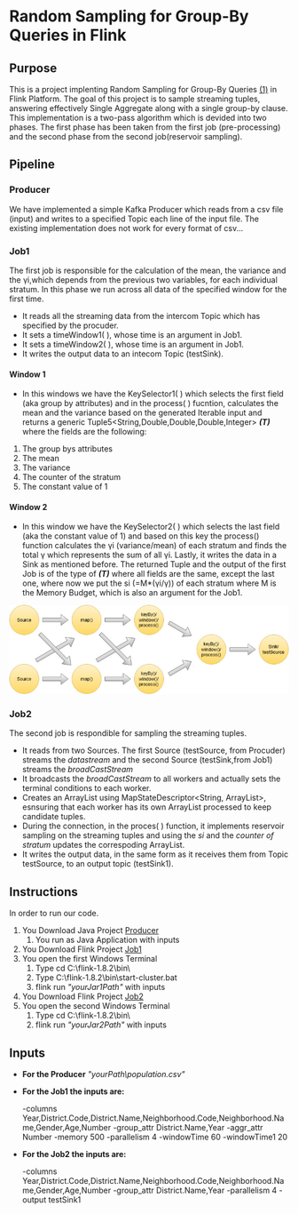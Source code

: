 # Random Sampling for Group-By Queries in Flink
 
## Purpose
This is a project implenting Random Sampling for Group-By Queries [(1)](https://arxiv.org/pdf/1909.02629.pdf) in Flink Platform.
The goal of this project is to sample streaming tuples, answering effectively Single Aggregate along with a single group-by clause.
This implementation is a two-pass algorithm which is devided into two phases. The first phase has been taken from the first job
(pre-processing) and the second phase from the second job(reservoir sampling).


## Pipeline

### Producer
We have implemented a simple Kafka Producer which reads from a csv file (input) and writes to a specified Topic each line of the input file.
The existing implementation does not work for every format of csv...
### Job1
The first job is responsible for the calculation of the mean, the variance and the γi,which depends from the previous two variables, for each individual stratum.
In this phase we run across all data of the specified window for the first time.
* It reads all the streaming data from the intercom Topic which has specified by the procuder.
* It sets a timeWindow1( ), whose time is an argument in Job1. 
* It sets a timeWindow2( ), whose time is an argument in Job1. 
* It writes the output data to an intecom Topic (testSink).
#### Window 1
* In this windows we have the KeySelector1( ) which selects the first field (aka group by attributes) and in the process( ) fucntion, calculates the mean and 
the variance based on the generated Iterable 
input and returns a generic Tuple5<String,Double,Double,Double,Integer> **_(T)_**
where the fields are the following:
1. The group bys attributes 
2. The mean
3. The variance
4. The counter of the stratum 
5. The constant value of 1
#### Window 2
* In this window we have the KeySelector2( ) which selects the last field (aka the constant value of 1) and based on this key the process() function
calculates the γi (variance/mean) of each stratum and finds the total γ which represents the sum of all γi. Lastly, it writes the data in a Sink as mentioned before.
The returned Tuple and the output of the first Job is of the type of **_(T)_** where all fields are the same, except the last one, where now we put the si (=M\*(γi/γ)) of each stratum 
where M is the Memory Budget, which is also an argument for the Job1.


![](Sources/Photos/Job1.jpg "Job1")


### Job2

The second job is respondible for sampling the streaming tuples. 
* It reads from two Sources. The first Source (testSource, from Procuder) streams the *datastream* and the second Source (testSink,from Job1) streams the *broadCastStream*
* It broadcasts the *broadCastStream* to all workers and actually sets the terminal conditions to each worker.
* Creates an ArrayList using MapStateDescriptor<String, ArrayList<String>>, esnsuring that each worker has its own ArrayList processed to keep candidate tuples.
* During the connection, in the proces( ) function, it implements reservoir sampling on the streaming tuples and using the *si* and the *counter of stratum* updates the correspoding ArrayList.
* It writes the output data, in the same form as it receives them from Topic testSource, to an output topic (testSink1).

## Instructions 

In order to run our code.
1. You Download Java Project [Producer](Job1/finaljob1.jar) 
	1. You run as Java Application with inputs
2. You Download Flink Project [Job1](Job1/finaljob1.jar)
3. You open the first Windows Terminal 
	1. Type cd C:\flink-1.8.2\bin\ 
	2. Type C:\flink-1.8.2\bin\start-cluster.bat
	3. flink run *"yourJar1Path"* with inputs
4. You Download Flink Project [Job2]()
5. You open the second Windows Terminal
	1. Type cd C:\flink-1.8.2\bin\ 
	2. flink run *"yourJar2Path"* with inputs

## Inputs


* **For the Producer**
*"yourPath\population.csv"*


* **For the Job1 the inputs are:**

	-columns Year,District.Code,District.Name,Neighborhood.Code,Neighborhood.Name,Gender,Age,Number
	-group_attr District.Name,Year
	-aggr_attr Number
	-memory 500
	-parallelism 4
	-windowTime 60
	-windowTime1 20

* **For the Job2 the inputs are:**

	-columns Year,District.Code,District.Name,Neighborhood.Code,Neighborhood.Name,Gender,Age,Number 
	-group_attr District.Name,Year
	-parallelism 4 
	-output testSink1
